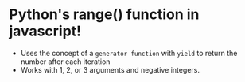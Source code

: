 # Python's range() function in javascript!
- Uses the concept of a `generator function` with `yield` to return the number after each iteration
- Works with 1, 2, or 3 arguments and negative integers.
